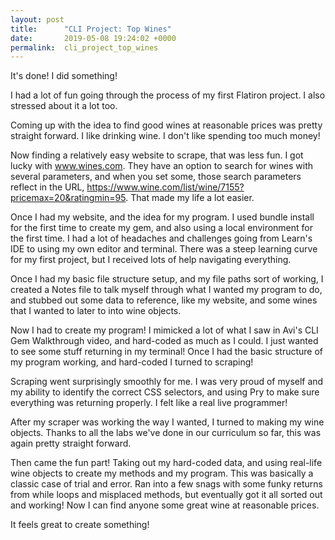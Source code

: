 ```yaml
---
layout: post
title:      "CLI Project: Top Wines"
date:       2019-05-08 19:24:02 +0000
permalink:  cli_project_top_wines
---
```



It's done! I did something!

I had a lot of fun going through the process of my first Flatiron project. I also stressed about it a lot too. 

Coming up with the idea to find good wines at reasonable prices was pretty straight forward. I like drinking wine. I don't like spending too much money!

Now finding a relatively easy website to scrape, that was less fun. I got lucky with www.wines.com. They have an option to search for wines with several parameters, and when you set some, those search parameters reflect in the URL, https://www.wine.com/list/wine/7155?pricemax=20&ratingmin=95. That made my life a lot easier. 

Once I had my website, and the idea for my program. I used bundle install for the first time to create my gem, and also using a local environment for the first time. I had a lot of headaches and challenges going from Learn's IDE to using my own editor and terminal. There was a steep learning curve for my first project, but I received lots of help navigating everything.

Once I had my basic file structure setup, and my file paths sort of working, I created a Notes file to talk myself through what I wanted my program to do, and stubbed out some data to reference, like my website, and some wines that I wanted to later to into wine objects. 

Now I had to create my program! I mimicked a lot of what I saw in Avi's CLI Gem Walkthrough video, and hard-coded as much as I could. I just wanted to see some stuff returning in my terminal! Once I had the basic structure of my program working, and hard-coded I turned to scraping!

Scraping went surprisingly smoothly for me. I was very proud of myself and my ability to identify the correct CSS selectors, and using Pry to make sure everything was returning properly. I felt like a real live programmer! 

After my scraper was working the way I wanted, I turned to making my wine objects. Thanks to all the labs we've done in our curriculum so far, this was again pretty straight forward.

Then came the fun part! Taking out my hard-coded data, and using real-life wine objects to create my methods and my program. This was basically a classic case of trial and error. Ran into a few snags with some funky returns from while loops and misplaced methods, but eventually got it all sorted out and working! Now I can find anyone some great wine at reasonable prices. 

It feels great to create something!
